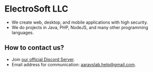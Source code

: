 # ElectroSoft LLC
- We create web, desktop, and mobile applications with high security.
- We do projects in Java, PHP, NodeJS, and many other programming languages.

## How to contact us?
- Join [our official Discord Server](https://discord.gg/jsSGFeR).
- Email address for communication: [aaravslab.help@gmail.com](mailto:aaravslab.help@gmail.com).
